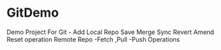 # GitDemo
Demo Project For Git  - 
         Add Local Repo 
                Save
                Merge Sync Revert Amend Reset operation 
         Remote Repo
          -Fetch ,Pull
          -Push Operations
